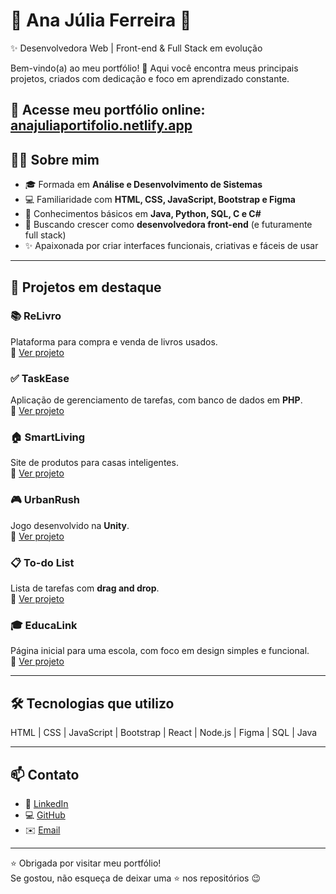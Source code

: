 # 🌸 Ana Júlia Ferreira 🌸
✨ Desenvolvedora Web | Front-end & Full Stack em evolução  

Bem-vindo(a) ao meu portfólio! 🚀 Aqui você encontra meus principais projetos, criados com dedicação e foco em aprendizado constante.  

🔗 **Acesse meu portfólio online:** [anajuliaportifolio.netlify.app](https://anajuliaportifolio.netlify.app)  
---

## 👩‍💻 Sobre mim
- 🎓 Formada em **Análise e Desenvolvimento de Sistemas**  
- 💻 Familiaridade com **HTML, CSS, JavaScript, Bootstrap e Figma**  
- 🌱 Conhecimentos básicos em **Java, Python, SQL, C e C#**  
- 🎯 Buscando crescer como **desenvolvedora front-end** (e futuramente full stack)  
- ✨ Apaixonada por criar interfaces funcionais, criativas e fáceis de usar  

---

## 🚀 Projetos em destaque

### 📚 ReLivro
Plataforma para compra e venda de livros usados.  
🔗 [Ver projeto](https://relivro.netlify.app/)  

### ✅ TaskEase
Aplicação de gerenciamento de tarefas, com banco de dados em **PHP**.  
🔗 [Ver projeto](https://github.com/Ana-Juhh/TaskEase)  

### 🏠 SmartLiving
Site de produtos para casas inteligentes.  
🔗 [Ver projeto](https://ana-juhh.github.io/SmartLiving/)  

### 🎮 UrbanRush
Jogo desenvolvido na **Unity**.  
🔗 [Ver projeto](https://github.com/Ana-Juhh/UrbanRush)  

### 📋 To-do List
Lista de tarefas com **drag and drop**.  
🔗 [Ver projeto](https://ana-juhh.github.io/To-do-list/)  

### 🎓 EducaLink
Página inicial para uma escola, com foco em design simples e funcional.  
🔗 [Ver projeto](https://github.com/seuuser/educalink)  

---

## 🛠️ Tecnologias que utilizo
HTML | CSS | JavaScript | Bootstrap | React | Node.js | Figma | SQL | Java  

---

## 📫 Contato
- 💼 [LinkedIn](https://www.linkedin.com/in/anajuliasouzadev)  
- 💻 [GitHub](https://github.com/Ana-Juhh)  
- ✉️ [Email](mailto:ju.12ferre@gmail.com)  

---

⭐ Obrigada por visitar meu portfólio!  
Se gostou, não esqueça de deixar uma ⭐ nos repositórios 😉  
